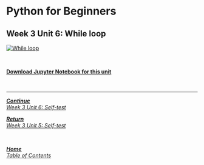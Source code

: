 # Python for Beginners

## Week 3 Unit 6: While loop

[![While loop](https://img.youtube.com/vi/71lRKcrKP-Y/hqdefault.jpg)](https://youtu.be/71lRKcrKP-Y)

<br>

[**Download Jupyter Notebook for this unit**](https://opensap-public.s3.openhpicloud.de/courses/2qRB6Gz3FcfD2OBbnSCf8m/rtfiles/3puhJPnOWv1SzTKd2ZDJVn/openSAP_python1_Week_3_Unit_6_while_notebook.ipynb)

<br>

---

[***Continue*** <br> *Week 3 Unit 6: Self-test*](week3_unit6_selftest.md)

[***Return*** <br> *Week 3 Unit 5: Self-test*](week3_unit5_selftest.md)

<br>

[***Home*** <br>*Table of Contents*](home.md)
